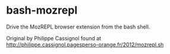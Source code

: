 bash-mozrepl
============

Drive the MozREPL browser extension from the bash shell.

Original by Philippe Cassignol found at http://philippe.cassignol.pagesperso-orange.fr/2012/mozrepl.sh
